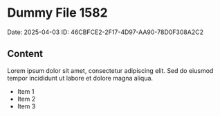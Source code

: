 # Dummy File 1582

Date: 2025-04-03
ID: 46CBFCE2-2F17-4D97-AA90-78D0F308A2C2

## Content

Lorem ipsum dolor sit amet, consectetur adipiscing elit.
Sed do eiusmod tempor incididunt ut labore et dolore magna aliqua.

* Item 1
* Item 2
* Item 3
